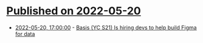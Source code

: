 # [Published on 2022-05-20](index.md)

* [2022-05-20, 17:00:00](https://news.ycombinator.com/item?id=31450032) - [Basis (YC S21) Is hiring devs to help build Figma for data](https://www.workatastartup.com/companies/basis-2)
